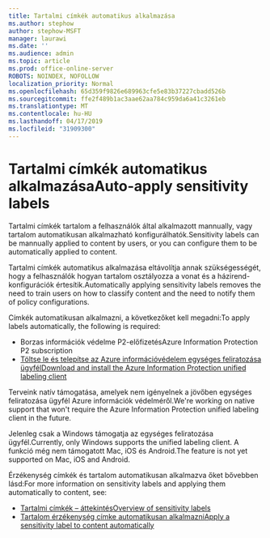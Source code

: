 ```yaml
---
title: Tartalmi címkék automatikus alkalmazása
ms.author: stephow
author: stephow-MSFT
manager: laurawi
ms.date: ''
ms.audience: admin
ms.topic: article
ms.prod: office-online-server
ROBOTS: NOINDEX, NOFOLLOW
localization_priority: Normal
ms.openlocfilehash: 65d359f9826e689963cfe5e83b37227cbadd526b
ms.sourcegitcommit: ffe2f489b1ac3aae62aa784c959da6a41c3261eb
ms.translationtype: MT
ms.contentlocale: hu-HU
ms.lasthandoff: 04/17/2019
ms.locfileid: "31909300"
---
```

# <a name="auto-apply-sensitivity-labels"></a><span data-ttu-id="7b359-102">Tartalmi címkék automatikus alkalmazása</span><span class="sxs-lookup"><span data-stu-id="7b359-102">Auto-apply sensitivity labels</span></span>

<span data-ttu-id="7b359-103">Tartalmi címkék tartalom a felhasználók által alkalmazott mannually, vagy tartalom automatikusan alkalmazható konfigurálhatók.</span><span class="sxs-lookup"><span data-stu-id="7b359-103">Sensitivity labels can be mannually applied to content by users, or you can configure them to be automatically applied to content.</span></span>

<span data-ttu-id="7b359-104">Tartalmi címkék automatikus alkalmazása eltávolítja annak szükségességét, hogy a felhasználók hogyan tartalom osztályozza a vonat és a házirend-konfigurációk értesítik.</span><span class="sxs-lookup"><span data-stu-id="7b359-104">Automatically applying sensitivity labels removes the need to train users on how to classify content and the need to notify them of policy configurations.</span></span>

<span data-ttu-id="7b359-105">Címkék automatikusan alkalmazni, a következőket kell megadni:</span><span class="sxs-lookup"><span data-stu-id="7b359-105">To apply labels automatically, the following is required:</span></span>

- <span data-ttu-id="7b359-106">Borzas információk védelme P2-előfizetés</span><span class="sxs-lookup"><span data-stu-id="7b359-106">Azure Information Protection P2 subscription</span></span>
- [<span data-ttu-id="7b359-107">Töltse le és telepítse az Azure információvédelem egységes feliratozása ügyfél</span><span class="sxs-lookup"><span data-stu-id="7b359-107">Download and install the Azure Information Protection unified labeling client</span></span>](https://docs.microsoft.com/en-us/azure/information-protection/rms-client/install-unifiedlabelingclient-app)

<span data-ttu-id="7b359-108">Terveink natív támogatása, amelyek nem igényelnek a jövőben egységes feliratozása ügyfél Azure információk védelméről.</span><span class="sxs-lookup"><span data-stu-id="7b359-108">We're working on native support that won't require the Azure Information Protection unified labeling client in the future.</span></span>

<span data-ttu-id="7b359-109">Jelenleg csak a Windows támogatja az egységes feliratozása ügyfél.</span><span class="sxs-lookup"><span data-stu-id="7b359-109">Currently, only Windows supports the unified labeling client.</span></span>  <span data-ttu-id="7b359-110">A funkció még nem támogatott Mac, iOS és Android.</span><span class="sxs-lookup"><span data-stu-id="7b359-110">The feature is not yet supported on Mac, iOS and Android.</span></span>

<span data-ttu-id="7b359-111">Érzékenység címkék és tartalom automatikusan alkalmazva őket bővebben lásd:</span><span class="sxs-lookup"><span data-stu-id="7b359-111">For more information on sensitivity labels and applying them automatically to content,  see:</span></span>

- [<span data-ttu-id="7b359-112">Tartalmi címkék – áttekintés</span><span class="sxs-lookup"><span data-stu-id="7b359-112">Overview of sensitivity labels</span></span>](https://docs.microsoft.com/en-us/office365/securitycompliance/sensitivity-labels)
- [<span data-ttu-id="7b359-113">Tartalom érzékenység címke automatikusan alkalmazni</span><span class="sxs-lookup"><span data-stu-id="7b359-113">Apply a sensitivity label to content automatically</span></span>](https://docs.microsoft.com/en-us/office365/securitycompliance/apply_sensitivity_label_automatically)